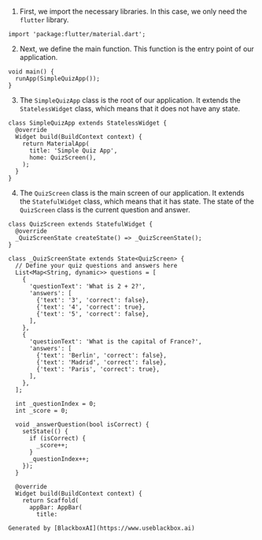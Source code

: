  1. First, we import the necessary libraries. In this case, we only need the `flutter` library.

```
import 'package:flutter/material.dart';
```

2. Next, we define the main function. This function is the entry point of our application.

```
void main() {
  runApp(SimpleQuizApp());
}
```

3. The `SimpleQuizApp` class is the root of our application. It extends the `StatelessWidget` class, which means that it does not have any state.

```
class SimpleQuizApp extends StatelessWidget {
  @override
  Widget build(BuildContext context) {
    return MaterialApp(
      title: 'Simple Quiz App',
      home: QuizScreen(),
    );
  }
}
```

4. The `QuizScreen` class is the main screen of our application. It extends the `StatefulWidget` class, which means that it has state. The state of the `QuizScreen` class is the current question and answer.

```
class QuizScreen extends StatefulWidget {
  @override
  _QuizScreenState createState() => _QuizScreenState();
}

class _QuizScreenState extends State<QuizScreen> {
  // Define your quiz questions and answers here
  List<Map<String, dynamic>> questions = [
    {
      'questionText': 'What is 2 + 2?',
      'answers': [
        {'text': '3', 'correct': false},
        {'text': '4', 'correct': true},
        {'text': '5', 'correct': false},
      ],
    },
    {
      'questionText': 'What is the capital of France?',
      'answers': [
        {'text': 'Berlin', 'correct': false},
        {'text': 'Madrid', 'correct': false},
        {'text': 'Paris', 'correct': true},
      ],
    },
  ];

  int _questionIndex = 0;
  int _score = 0;

  void _answerQuestion(bool isCorrect) {
    setState(() {
      if (isCorrect) {
        _score++;
      }
      _questionIndex++;
    });
  }

  @override
  Widget build(BuildContext context) {
    return Scaffold(
      appBar: AppBar(
        title:

Generated by [BlackboxAI](https://www.useblackbox.ai)